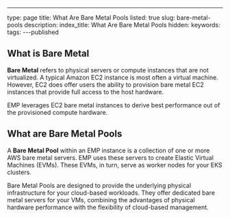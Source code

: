 ---
type: page
title: What Are Bare Metal Pools
listed: true
slug: bare-metal-pools
description: 
index_title: What Are Bare Metal Pools
hidden: 
keywords: 
tags: 
---published

## What is Bare Metal

**Bare Metal** refers to physical servers or compute instances that are not virtualized. A typical Amazon EC2 instance is most often a virtual machine. However, EC2 does offer users the ability to provision bare metal EC2 instances that provide full access to the host hardware.

EMP leverages EC2 bare metal instances to derive best performance out of the provisioned compute hardware.

## What are Bare Metal Pools

A **Bare Metal Pool** within an EMP instance is a collection of one or more AWS bare metal servers. EMP uses these servers to create Elastic Virtual Machines (EVMs). These EVMs, in turn, serve as worker nodes for your EKS clusters. 

Bare Metal Pools are designed to provide the underlying physical infrastructure for your cloud-based workloads. They offer dedicated bare metal servers for your VMs, combining the advantages of physical hardware performance with the flexibility of cloud-based management.

